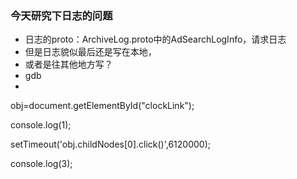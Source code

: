 ### 今天研究下日志的问题

- 日志的proto：ArchiveLog.proto中的AdSearchLogInfo，请求日志
- 但是日志貌似最后还是写在本地，
- 或者是往其他地方写？
- gdb
- 

obj=document.getElementById("clockLink");

console.log(1);

setTimeout('obj.childNodes[0].click()',6120000);

console.log(3);